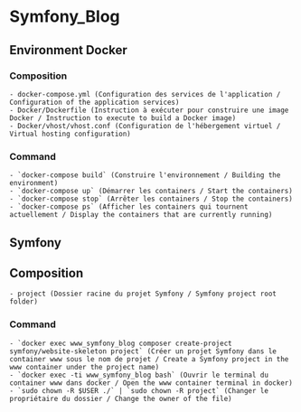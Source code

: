 # Symfony_Blog

## Environment Docker

### Composition
    - docker-compose.yml (Configuration des services de l'application / Configuration of the application services)
    - Docker/Dockerfile (Instruction à exécuter pour construire une image Docker / Instruction to execute to build a Docker image)
    - Docker/vhost/vhost.conf (Configuration de l'hébergement virtuel / Virtual hosting configuration)
    
### Command
    - `docker-compose build` (Construire l'environnement / Building the environment)
    - `docker-compose up` (Démarrer les containers / Start the containers)
    - `docker-compose stop` (Arrêter les containers / Stop the containers)
    - `docker-compose ps` (Afficher les containers qui tournent actuellement / Display the containers that are currently running)

## Symfony

## Composition
    - project (Dossier racine du projet Symfony / Symfony project root folder)

### Command
    - `docker exec www_symfony_blog composer create-project symfony/website-skeleton project` (Créer un projet Symfony dans le container www sous le nom de projet / Create a Symfony project in the www container under the project name)
    - `docker exec -ti www_symfony_blog bash` (Ouvrir le terminal du container www dans docker / Open the www container terminal in docker)
    - `sudo chown -R $USER ./` | `sudo chown -R project` (Changer le propriétaire du dossier / Change the owner of the file)

